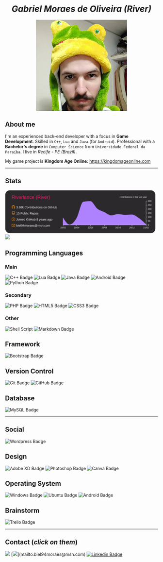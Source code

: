 <p align="center">
  <h1 align="center"><i>Gabriel Moraes de Oliveira (River)</i></h1>
</p>

<!-- Centered image should be in another paragraph -->
<p align="center">
  <img src="./assets/img/biel94moraes.jpg"/>
</p>

About me
---

I'm an experienced back-end developer with a focus in **Game Development**.
Skilled in `C++`, `Lua` and `Java` (for `Android`).
Professional with a **Bachelor's degree** in `Computer Science` from `Universidade Federal da Paraíba`.
I live in *Recife - PE (Brazil)*.

My game project is **Kingdom Age Online**: https://kingdomageonline.com

---

Stats
---

![](https://raw.githubusercontent.com/Riverlance/Riverlance/master/profile-summary-card-output/monokai/0-profile-details.svg)
![](https://github-readme-stats.vercel.app/api/top-langs/?username=Riverlance&exclude_repo=&show_icons=true&langs_count=10&hide=C,RPC,COBOL,HTML,CMake,JavaScript&theme=monokai&layout=compact)

Programming Languages
---

### Main

![C++ Badge](https://img.shields.io/badge/c++%20-%2300599C.svg?&style=for-the-badge&logo=c%2B%2B&ogoColor=white)
![Lua Badge](https://img.shields.io/badge/lua-%232C2D72.svg?&style=for-the-badge&logo=lua&logoColor=white)
![Java Badge](https://img.shields.io/badge/java-%23ED8B00.svg?&style=for-the-badge&logo=java&logoColor=white)
![Android Badge](https://img.shields.io/badge/Android-3DDC84?style=for-the-badge&logo=android&logoColor=white)
![Python Badge](https://img.shields.io/badge/python%20-%2314354C.svg?&style=for-the-badge&logo=python&logoColor=white)

### Secondary

![PHP Badge](https://img.shields.io/badge/php-%23777BB4.svg?&style=for-the-badge&logo=php&logoColor=white)
![HTML5 Badge](https://img.shields.io/badge/html5%20-%23E34F26.svg?&style=for-the-badge&logo=html5&logoColor=white)
![CSS3 Badge](https://img.shields.io/badge/css3%20-%231572B6.svg?&style=for-the-badge&logo=css3&logoColor=white)

### Other

![Shell Script](https://img.shields.io/badge/shell_script%20-%23121011.svg?&style=for-the-badge&logo=gnu-bash&logoColor=white)
![Markdown Badge](https://img.shields.io/badge/markdown-%23000000.svg?&style=for-the-badge&logo=markdown&logoColor=white)

Framework
---

![Bootstrap Badge](https://img.shields.io/badge/bootstrap%20-%23563D7C.svg?&style=for-the-badge&logo=bootstrap&logoColor=white)

Version Control
---

![Git Badge](https://img.shields.io/badge/git%20-%23F05033.svg?&style=for-the-badge&logo=git&logoColor=white)
![GitHub Badge](https://img.shields.io/badge/github%20-%23121011.svg?&style=for-the-badge&logo=github&logoColor=white)

Database
---

![MySQL Badge](https://img.shields.io/badge/mysql-%2300f.svg?&style=for-the-badge&logo=mysql&logoColor=white)

---

Social
---

![Wordpress Badge](https://img.shields.io/badge/WordPress%20-%23117AC9.svg?&style=for-the-badge&logo=WordPress&logoColor=white)

Design
---

![Adobe XD Badge](https://img.shields.io/badge/adobe%20xd%20-%23FF26BE.svg?&style=for-the-badge&logo=adobe%20xd&logoColor=white)
![Photoshop Badge](https://img.shields.io/badge/adobe%20photoshop%20-%2331A8FF.svg?&style=for-the-badge&logo=adobe%20photoshop&logoColor=white)
![Canva Badge](https://img.shields.io/badge/Canva%20-%2300C4CC.svg?&style=for-the-badge&logo=Canva&logoColor=white)

Operating System
---

![Windows Badge](https://img.shields.io/badge/Windows-0078D6?style=for-the-badge&logo=windows&logoColor=white)
![Ubuntu Badge](https://img.shields.io/badge/Ubuntu-E95420?style=for-the-badge&logo=ubuntu&logoColor=white)
![Android Badge](https://img.shields.io/badge/Android-3DDC84?style=for-the-badge&logo=android&logoColor=white)

Brainstorm
---

![Trello Badge](https://img.shields.io/badge/Trello%20-%23026AA7.svg?&style=for-the-badge&logo=Trello&logoColor=white)

---

Contact (*click on them*)
---

[![](https://img.shields.io/badge/Telegram%20(@biel94moraes)-2CA5E0?style=for-the-badge&logo=telegram&logoColor=white)](https://t.me/biel94moraes)
[![](https://img.shields.io/badge/Email%20(biel94moraes@msn.com)-0078D4?style=for-the-badge&logo=microsoft-outlook&logoColor=white)](mailto:biel94moraes@msn.com)
[![Linkedin Badge](https://img.shields.io/badge/-biel94moraes-blue?style=for-the-badge&logo=Linkedin&logoColor=white&link=https://www.linkedin.com/in/biel94moraes)](https://www.linkedin.com/in/biel94moraes)



<!--
**Riverlance/Riverlance** is a ✨ _special_ ✨ repository because its `README.md` (this file) appears on your GitHub profile.

Here are some ideas to get you started:

- 🔭 I’m currently working on ...
- 🌱 I’m currently learning ...
- 👯 I’m looking to collaborate on ...
- 🤔 I’m looking for help with ...
- 💬 Ask me about ...
- 📫 How to reach me: ...
- 😄 Pronouns: ...
- ⚡ Fun fact: ...





## Stats

> [![Top Langs](https://github-readme-stats.vercel.app/api/top-langs/?username=Riverlance&exclude_repo=portfolio-tcb,bivar.github.io&show_icons=true&hide=html,teX&theme=dracula)](https://github.com/anuraghazra/github-readme-stats) [![Anurag's github stats](https://github-readme-stats.vercel.app/api?username=bivar&show_icons=true&theme=dracula)](https://github.com/anuraghazra/github-readme-stats) 

## Onde me encontrar

[![Gmail Badge](https://img.shields.io/badge/-andradebivar@gmail.com-c14438?style=flat-square&logo=Gmail&logoColor=white&link=mailto:andradebivar@gmail.com)](mailto:andradebivar@gmail.com) | [![Medium Badge](https://img.shields.io/badge/-rbvrr-black?style=flat-square&logo=Medium&logoColor=white&link=https://medium.com/@rbvrr)](https://medium.com/@rbvrr) | [![Linkedin Badge](https://img.shields.io/badge/-RebecaBivar-blue?style=flat-square&logo=Linkedin&logoColor=white&link=https://www.linkedin.com/in/rebecabivar)](https://www.linkedin.com/in/rebecabivar)

-->
